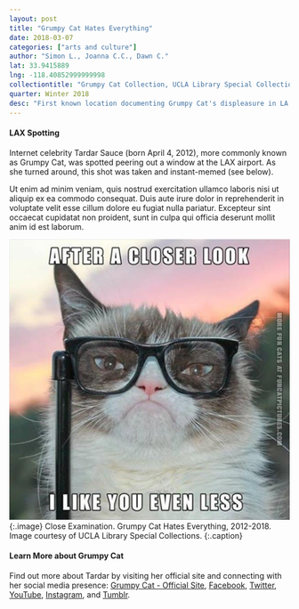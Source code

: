 ```yaml
---
layout: post
title: "Grumpy Cat Hates Everything"
date: 2018-03-07
categories: ["arts and culture"]
author: "Simon L., Joanna C.C., Dawn C."
lat: 33.9415889
lng: -118.40852999999998
collectiontitle: "Grumpy Cat Collection, UCLA Library Special Collections"
quarter: Winter 2018
desc: "First known location documenting Grumpy Cat's displeasure in LA."
---
```

#### LAX Spotting
Internet celebrity Tardar Sauce (born April 4, 2012), more commonly known as Grumpy Cat, was spotted peering out a window at the LAX airport. As she turned around, this shot was taken and instant-memed (see below). 

Ut enim ad minim veniam, quis nostrud exercitation ullamco laboris nisi ut aliquip ex ea commodo consequat. Duis aute irure dolor in reprehenderit in voluptate velit esse cillum dolore eu fugiat nulla pariatur. Excepteur sint occaecat cupidatat non proident, sunt in culpa qui officia deserunt mollit anim id est laborum.

![Photograph of Grumpy Cat with fake magnifying eyeglasses.](images/grumpy.jpg)
   {:.image}
Close Examination. Grumpy Cat Hates Everything, 2012-2018. Image courtesy of UCLA Library Special Collections.
   {:.caption}
   
#### Learn More about Grumpy Cat
Find out more about Tardar by visiting her official site and connecting with her social media presence: [Grumpy Cat - Official Site](https://www.grumpycats.com/), [Facebook](http://facebook.com/theofficialgrumpycat), [Twitter](http://twitter.com/realgrumpycat), [YouTube](https://youtu.be/INscMGmhmX4), [Instagram](http://instagram.com/realgrumpycat), and [Tumblr](http://tumblr.com/realgrumpycat).
